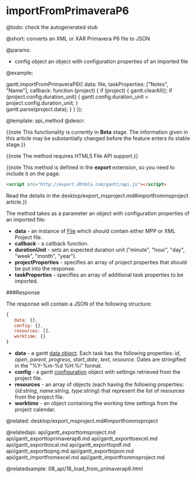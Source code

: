 importFromPrimaveraP6
=============


@todo:
	check the autogenerated stub

@short:
	converts an XML or XAR Primavera P6 file to JSON

@params:
- config		object		an object with configuration properties of an imported file




@example:

gantt.importFromPrimaveraP6({
	data: file,
    taskProperties: ["Notes", "Name"],
    callback: function (project) {
    	if (project) {
        	gantt.clearAll();
            if (project.config.duration_unit) {
            	gantt.config.duration_unit = project.config.duration_unit;
            }                    
            gantt.parse(project.data);
        }
     }
});


@template:	api_method
@descr:

{{note This functionality is currently in **Beta** stage. The information given in this article may be substantially changed before the feature enters its stable stage.}}

{{note The method requires HTML5 File API support.}}

{{note This method is defined in the **export** extension, so you need to include it on the page:

~~~html
<script src="http://export.dhtmlx.com/gantt/api.js"></script>  
~~~
Read the details in the desktop/export_msproject.md#importfrommsproject article.}}

The method takes as a parameter an object with configuration properties of an imported file:

- **data** - an instance of [File](https://developer.mozilla.org/en-US/docs/Web/API/File) which should contain either MPP or XML Project file.
- **callback** - a callback function.
- **durationUnit** - sets an expected duration unit ("minute", "hour", "day", "week", "month", "year").
- **projectProperties** - specifies an array of project properties that should be put into the response.
- **taskProperties** - specifies an array of additional task properties to be imported.

###Response

The response will contain a JSON of the following structure:

~~~js
{
   data: {},
   config: {},
   resources: [],
   worktime: {}
}
~~~

- **data** - a gantt [data object](desktop/supported_data_formats.md#json). Each task has the following properties: *id*, *open*, *parent*, *progress*, *start_date*, *text*, *resource*. 
Dates are stringified in the "%Y-%m-%d %H:%i" format. 
- **config** - a gantt [configuration](api/refs/gantt_props.md) object with settings retrieved from the project file.
- **resources** - an array of objects (each having the following properties: {*id:string, name:string, type:string*} that represent the list of resources from the project file.
- **worktime** - an object containing the working time settings from the project calendar.

@related:
desktop/export_msproject.md#importfrommsproject

@relatedapi:
api/gantt_exporttomsproject.md
api/gantt_exporttoprimaverap6.md
api/gantt_exporttoexcel.md
api/gantt_exporttoical.md
api/gantt_exporttopdf.md
api/gantt_exporttopng.md
api/gantt_exporttojson.md
api/gantt_importfromexcel.md
api/gantt_importfrommsproject.md


@relatedsample:
08_api/18_load_from_primaverap6.html